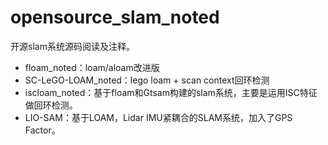 # opensource_slam_noted
开源slam系统源码阅读及注释。

- floam_noted：loam/aloam改进版
- SC-LeGO-LOAM_noted：lego loam + scan context回环检测
- iscloam_noted：基于floam和Gtsam构建的slam系统，主要是运用ISC特征做回环检测。
- LIO-SAM：基于LOAM，Lidar IMU紧耦合的SLAM系统，加入了GPS Factor。
